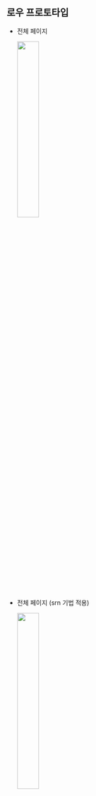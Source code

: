 ## 로우 프로토타입

- 전체 페이지

  <img src="https://user-images.githubusercontent.com/17956765/111074762-f2e14380-8527-11eb-907b-beab475e29a6.jpg" width="32%" height="32%">

- 전체 페이지 (srn 기법 적용)

  <img src="https://user-images.githubusercontent.com/17956765/111292595-add62200-868b-11eb-98de-cd5f149f2ab1.gif" width="32%" height="32%">
